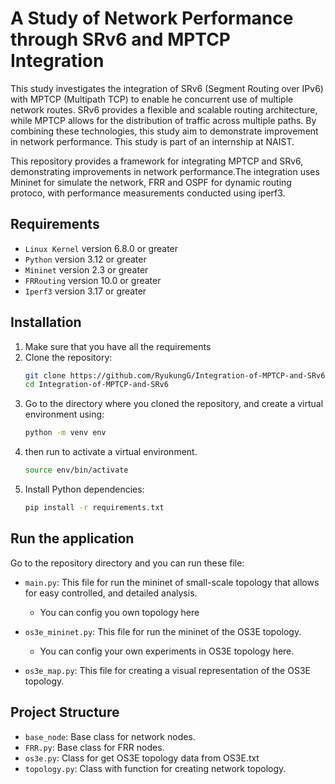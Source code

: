 # A Study of Network Performance through SRv6 and MPTCP Integration
This study investigates the integration of SRv6 (Segment Routing over IPv6) with MPTCP (Multipath TCP) to enable he concurrent use of multiple network routes. SRv6 provides a flexible and scalable routing architecture, while MPTCP allows for the distribution of traffic across multiple paths. By combining these technologies, this study aim to demonstrate improvement in network performance. This study is part of an internship at NAIST.

This repository provides a framework for integrating MPTCP and SRv6, demonstrating improvements in network performance.The integration uses Mininet for simulate the network, FRR and OSPF for dynamic routing protoco, with performance measurements conducted using iperf3.

## Requirements
- ```Linux Kernel``` version 6.8.0 or greater
- ```Python``` version 3.12 or greater
- ```Mininet``` version 2.3 or greater
- ```FRRouting``` version 10.0 or greater
- ```Iperf3``` version 3.17 or greater

## Installation
1. Make sure that you have all the requirements
2. Clone the repository:
    ```sh
    git clone https://github.com/RyukungG/Integration-of-MPTCP-and-SRv6.git
    cd Integration-of-MPTCP-and-SRv6
    ```
3. Go to the directory where you cloned the repository, and create a virtual environment using:
    ```sh
    python -m venv env
    ```
4. then run to activate a virtual environment.
    ```sh
    source env/bin/activate  
    ```
5. Install Python dependencies:
    ```sh
    pip install -r requirements.txt
    ```

## Run the application
Go to the repository directory and you can run these file:
- ```main.py```: This file for run the mininet of small-scale topology that allows for easy controlled, and detailed analysis.
    - You can config you own topology here

- ```os3e_mininet.py```: This file for run the mininet of the OS3E topology.
    - You can config your own experiments in OS3E topology here.

- ```os3e_map.py```: This file for creating a visual representation of the OS3E topology.

## Project Structure
- ```base_node```:  Base class for network nodes.
- ```FRR.py```: Base class for FRR nodes.
- ```os3e.py```: Class for get OS3E topology data from OS3E.txt
- ```topology.py```: Class with function for creating network topology.

